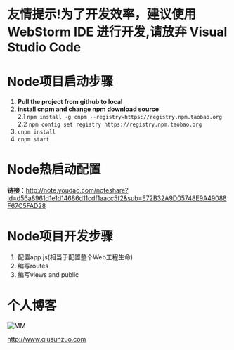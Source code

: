 # 友情提示!为了开发效率，建议使用WebStorm IDE 进行开发,请放弃 Visual Studio Code
  
    
# Node项目启动步骤
1. **Pull the project from github to local** 
2. **install cnpm and change npm download source**  
2.1 `npm install -g cnpm --registry=https://registry.npm.taobao.org  `  
2.2 `npm config set registry https://registry.npm.taobao.org`  
3. `cnpm install`
4. `cnpm start`  
# Node热启动配置
**链接**：http://note.youdao.com/noteshare?id=d56a8961d1e1d14686d11cdf1aacc5f2&sub=E72B32A9D05748E9A49088F67C5FAD28  

# Node项目开发步骤
1. 配置app.js(相当于配置整个Web工程生命)
2. 编写routes 
3. 编写views and public
# 个人博客
![MM](http://qiusunzuo.com/wp-content/uploads/2020/10/109_34836.jpg)  

http://www.qiusunzuo.com